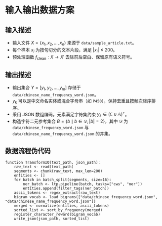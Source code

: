 # 输入输出数据方案

## 输入描述
- 输入文件 $X = \{x_1, x_2, \dots, x_n\}$ 来源于 `data/sample_article.txt`。
- 每个样本 $x_i$ 为按句切分的文本片段，满足 $|x_i| \leq 200$。
- 预处理函数 $f_{\text{clean}}: X \rightarrow X'$ 去除前后空白、保留原有语义符号。

## 输出描述
- 输出集合 $Y = [y_1, y_2, \dots, y_m]$ 存储于 `data/chinese_name_frequency_word.json`。
- $y_k$ 可以是中文命名实体或混合字母串（如 `P450`），保持去重且按频次降序排序。
- 采用 JSON 数组编码，元素满足字符集约束 $y_k \in (\mathbb{C} \cup \mathbb{A})^+$。
- 构造字符二元参考集合 $B = \{ b \mid b \in \mathcal{D}, |b|=2 \}$，其中 $\mathcal{D}$ 为 `data/chinese_frequency_word.json` 与 `data/chinese_name_frequency_word.json` 的并集。

## 数据流程伪代码
```pseudo
function TransformIO(text_path, json_path):
    raw_text <- read(text_path)
    segments <- chunk(raw_text, max_len=200)
    entities <- []
    for batch in batch_split(segments, size=16):
        ner_batch <- ltp.pipeline(batch, tasks=["cws", "ner"])
        entities.append(filter_tags(ner_batch))
    ascii_tokens <- regex_extract(raw_text)
    bigram_vocab <- load_bigrams(["data/chinese_frequency_word.json", "data/chinese_name_frequency_word.json"])
    merged <- normalize(entities, ascii_tokens)
    sorted_list <- sort_by_frequency(merged)
    register_character_reward(bigram_vocab)
    write_json(json_path, sorted_list)
```
